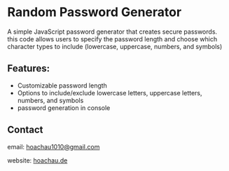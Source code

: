 # Random Password Generator

A simple JavaScript password generator that creates secure passwords. this code allows users to specify the password length and choose which character types to include (lowercase, uppercase, numbers, and symbols)



## Features:

- Customizable password length
- Options to include/exclude lowercase letters, uppercase letters, numbers, and symbols
- password generation in console

## Contact

email: hoachau1010@gmail.com

website: [hoachau.de](https://hoachau.de)
